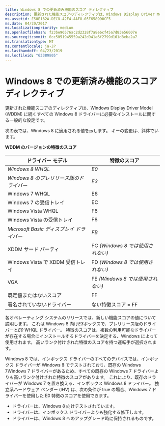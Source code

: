 ```yaml
---
title: Windows 8 での更新済み機能のスコア ディレクティブ
description: 更新された機能スコアのディレクティブは、Windows Display Driver Model (WDDM) に続くすべての Windows 8 ドライバーに必要なインストールに関する一般的な設定です。
ms.assetid: E50E132A-DEC8-42F4-AAF8-05F658990CF5
ms.date: 04/20/2017
ms.localizationpriority: medium
ms.openlocfilehash: f23be96576ac2d2328f7a8e6cf45a7d83e56607e
ms.sourcegitcommit: 0cc5051945559a242d941a6f2799d161d8eba2a7
ms.translationtype: MT
ms.contentlocale: ja-JP
ms.lasthandoff: 04/23/2019
ms.locfileid: "63389805"
---
```

# <a name="updated-feature-score-directive-in-windows-8"></a>Windows 8 での更新済み機能のスコア ディレクティブ


更新された機能スコアのディレクティブは、Windows Display Driver Model (WDDM) に続くすべての Windows 8 ドライバーに必要なインストールに関する一般的な設定です。

次の表では、Windows 8 に適用される値を示します。 キーの変更は、斜体でいます。

**WDDM のバージョンの特徴のスコア**

| ドライバー モデル                     | 特徴のスコア                |
|----------------------------------|------------------------------|
| *Windows 8 WHQL*                 | *E0*                         |
| *Windows 8 のプレリリース版のドライバー*   | *E3*                         |
| Windows 7 WHQL                   | E6                           |
| Windows 7 の受信トレイ                  | EC                           |
| Windows Vista WHQL               | F6                           |
| Windows Vista の受信トレイ              | F8                           |
| *Microsoft Basic ディスプレイ ドライバー* | *FB*                         |
| XDDM サード パーティ                 | FC *(Windows 8 では使用されない)* |
| Windows Vista で XDDM 受信トレイ      | FD *(Windows 8 では使用されない)* |
| VGA                              | FE *(Windows 8 では使用されない)* |
| 既定値またはないスコア              | FF                           |
| 署名されていないドライバー                 | ない特徴スコア = FF        |

 

各オペレーティング システムのリリースでは、新しい機能スコアの値について説明します。 これは Windows 8 向け*E3*ボックスで、プレリリース版のドライバーと*E0* WHQL ドライバー。 特徴のスコアは、複数の利用可能なドライバーが存在する場合にインストールするドライバーを決定する、Windows によって使用されます。 高いランク付けされた特徴のスコアを持つ運転手が選択されます。

Windows 8 では、インボックス ドライバーのすべてのデバイスでは、インボックス ドライバーが Windows 8 でテストされており、既存の Windows 7Windows 7 ドライバーがあるため、すべての既存の Windows 7 ドライバーよりも高いランク付けされた特徴のスコアがあります。 これにより、既存のドライバーが Windows 7 を置き換える、インボックス Windows 8 ドライバー。 独立系ハードウェア ベンダー (IHV) は、次の条件が true の場合、Windows 7 ドライバーを使用した E0 特徴のスコアを使用できます。

-   ドライバーは、Windows 8 向けテストされています。
-   ドライバーは、インボックス ドライバーよりも強化する修正します。
-   ドライバーは、Windows 8 へのアップグレード時に保持されるものです。

 

 





